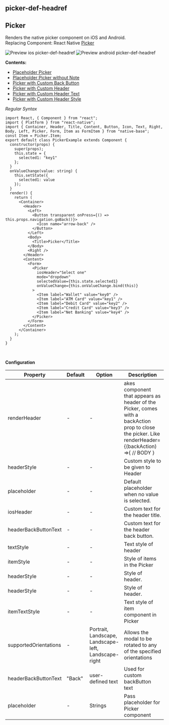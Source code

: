 ## picker-def-headref
## Picker

Renders the native picker component on iOS and Android.<br />
Replacing Component: React Native [Picker](https://facebook.github.io/react-native/docs/picker.html)<br />

![Preview ios picker-def-headref](https://github.com/GeekyAnts/NativeBase-KitchenSink/raw/v2.2.0/screenshots/ios/picker.gif)
![Preview android picker-def-headref](https://github.com/GeekyAnts/NativeBase-KitchenSink/raw/v2.2.0/screenshots/android/picker.gif)

  **Contents:**
* [Placeholder Picker](Components.md#picker-placeholder-headref)
* [Placeholder Picker without Note](Components.md#picker-placeholder-without-note-headref)
* [Picker with Custom Back Button](Components.md#picker-with-custom-back-button-headref)
* [Picker with Custom Header](Components.md#picker-with-custom-header-headref)
* [Picker with Custom Header Text](Components.md#picker-with-custom-header-text-headref)
* [Picker with Custom Header Style](Components.md#picker-with-custom-header-style-headref)

*Regular Syntax*

<pre class="line-numbers"><code class="language-jsx">import React, { Component } from "react";
import { Platform } from "react-native";
import { Container, Header, Title, Content, Button, Icon, Text, Right, Body, Left, Picker, Form, Item as FormItem } from "native-base";
const Item = Picker.Item;
export default class PickerExample extends Component {
  constructor(props) {
    super(props);
    this.state = {
      selected1: "key1"
    };
  }
  onValueChange(value: string) {
    this.setState({
      selected1: value
    });
  }
  render() {
    return (
      &lt;Container>
        &lt;Header>
          &lt;Left>
            &lt;Button transparent onPress={() => this.props.navigation.goBack()}>
              &lt;Icon name="arrow-back" />
            &lt;/Button>
          &lt;/Left>
          &lt;Body>
            &lt;Title>Picker&lt;/Title>
          &lt;/Body>
          &lt;Right />
        &lt;/Header>
        &lt;Content>
          &lt;Form>
            &lt;Picker
              iosHeader="Select one"
              mode="dropdown"
              selectedValue={this.state.selected1}
              onValueChange={this.onValueChange.bind(this)}
            >
              &lt;Item label="Wallet" value="key0" />
              &lt;Item label="ATM Card" value="key1" />
              &lt;Item label="Debit Card" value="key2" />
              &lt;Item label="Credit Card" value="key3" />
              &lt;Item label="Net Banking" value="key4" />
            &lt;/Picker>
          &lt;/Form>
        &lt;/Content>
      &lt;/Container>
    );
  }
}</code></pre><br />

**Configuration**

<table class = "table table-bordered">
        <thead>
            <tr>
                <th>Property</th>
                <th>Default</th>
                <th>Option</th>
                <th width="50%">
                    Description
                </th>
            </tr>
        </thead>
        <tbody>
            <tr>
                <td>renderHeader</td>
                <td> - </td>
                <td> - </td>
                <td>akes component that appears as header of the Picker, comes with a backAction prop to close the picker. Like renderHeader={(backAction) =>{ // BODY }</td>
            </tr>
            <tr>
                <td>headerStyle</td>
                <td> - </td>
                <td> - </td>
                <td>Custom style to be given to Header</td>
            </tr>
            <tr>
                <td>placeholder</td>
                <td> - </td>
                <td> - </td>
                <td>Default placeholder when no value is selected.</td>
            </tr>
            <tr>
                <td>iosHeader</td>
                <td> - </td>
                <td> - </td>
                <td>Custom text for the header title.</td>
            </tr>
            <tr>
                <td>headerBackButtonText</td>
                <td> - </td>
                <td> - </td>
                <td>Custom text for the header back button.</td>
            </tr>
            <tr>
                <td>textStyle</td>
                <td> - </td>
                <td> - </td>
                <td>Text style of header</td>
            </tr>
            <tr>
                <td>itemStyle</td>
                <td> - </td>
                <td> - </td>
                <td>Style of items in the Picker</td>
            </tr>
            <tr>
                <td>headerStyle</td>
                <td> - </td>
                <td> - </td>
                <td>Style of header.</td>
            </tr>
             <tr>
                <td>headerStyle</td>
                <td> - </td>
                <td> - </td>
                <td>Style of header.</td>
            </tr>
            <tr>
                <td>itemTextStyle</td>
                <td> - </td>
                <td> - </td>
                <td>Text style of item component in Picker</td>
            </tr>
            <tr>
                <td>supportedOrientations</td>
                <td> - </td>
                <td> Portrait, Landscape, Landscape-left, Landscape-right </td>
                <td>Allows the modal to be rotated to any of the specified orientations</td>
            </tr>
            <tr>
                <td>headerBackButtonText</td>
                <td>"Back"</td>
                <td>user-defined text</td>
                <td>Used for custom backButton text</td>
            </tr>
            <tr>
                <td>placeholder</td>
                <td> - </td>
                <td> Strings </td>
                <td>Pass placeholder for Picker component</td>
            </tr>
            </tbody>
            </table><br />
